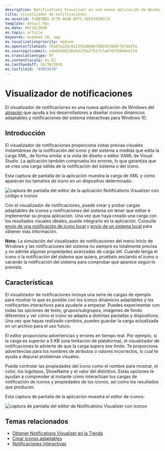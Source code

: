 ```yaml
---
description: Notifications Visualizer es una nueva aplicación de Windows que se puede encontrar en Store y que ayuda a los desarrolladores a diseñar iconos dinámicos adaptables para Windows 10.
title: Visualizador de notificaciones
ms.assetid: FCBB7BB1-2C79-484B-8FFC-26FE1934EC1C
template: detail.hbs
ms.date: 09/24/2020
ms.topic: article
keywords: windows 10, uwp
ms.localizationpriority: medium
ms.openlocfilehash: 55ab7e22dc011555a8d98fd863b7dd9ff67de5fa
ms.sourcegitcommit: a3bbd3dd13be5d2f8a2793717adf4276840ee17d
ms.translationtype: MT
ms.contentlocale: es-ES
ms.lasthandoff: 10/30/2020
ms.locfileid: "93033678"
---
```

# <a name="notifications-visualizer"></a>Visualizador de notificaciones

 


El visualizador de notificaciones es una nueva aplicación de Windows del [almacén](https://www.microsoft.com/store/apps/notifications-visualizer/9nblggh5xsl1) que ayuda a los desarrolladores a diseñar iconos dinámicos adaptables y notificaciones del sistema interactivas para Windows 10.


## <a name="overview"></a>Introducción

El visualizador de notificaciones proporciona vistas previas visuales instantáneas de la notificación del icono y del sistema a medida que edita la carga XML, de forma similar a la vista de diseño o editor XAML de Visual Studio. La aplicación también comprueba los errores, lo que garantiza que se crea una carga válida de la notificación del sistema o del icono.

Esta captura de pantalla de la aplicación muestra la carga de XML y cómo aparecen los tamaños de icono en un dispositivo determinado:

![captura de pantalla del editor de la aplicación Notifications Visualizer con código e iconos](images/notif-visualizer-001.png)

 

Con el visualizador de notificaciones, puede crear y probar cargas adaptables de iconos y notificaciones del sistema sin tener que editar e implementar su propia aplicación. Una vez que haya creado una carga con los resultados visuales ideales, puede integrarlo en la aplicación. Consulte [envío de una notificación de icono local](sending-a-local-tile-notification.md) y [envío de un sistema local](send-local-toast.md) para obtener más información.

**Nota:**   La simulación del visualizador de notificaciones del menú Inicio de Windows y las notificaciones del sistema no siempre es totalmente precisa y no admite algunas propiedades avanzadas de carga útil. Cuando tenga el icono o la notificación del sistema que quiera, pruébelo anclando el icono o sacando la notificación del sistema para comprobar que aparece según lo previsto.

 

## <a name="features"></a>Características

El visualizador de notificaciones incluye una serie de cargas de ejemplo para mostrar lo que es posible con los iconos dinámicos adaptables y los notificantes interactivos para ayudarle a empezar. Puedes experimentar con todas las opciones de texto, grupos/subgrupos, imágenes de fondo diferentes y ver cómo el icono se adapta a distintas pantallas y dispositivos. Una vez que hayas realizado cambios, puedes guardar la carga actualizada en un archivo para el uso futuro.

El editor proporciona advertencias y errores en tiempo real. Por ejemplo, si la carga es superior a 5 KB (una limitación de plataforma), el visualizador de notificaciones le advierte de que la carga supera ese límite. Te proporciona advertencias para los nombres de atributos o valores incorrectos, lo cual te ayuda a depurar problemas visuales.

Puede controlar las propiedades del icono como el nombre para mostrar, el color, los logotipos, ShowName y el valor del distintivo. Estas opciones te ayudan a comprender al instante cómo interactúan tus cargas de notificación de iconos y propiedades de los iconos, así como los resultados que producen.

Esta captura de pantalla de la aplicación muestra el editor de iconos:

![captura de pantalla del editor de Notifications Visualizer con iconos](images/notif-visualizer-004.png)

 

## <a name="related-topics"></a>Temas relacionados

* [Obtener Notifications Visualizer en la Tienda](https://www.microsoft.com/store/apps/notifications-visualizer/9nblggh5xsl1)
* [Crear iconos adaptables](create-adaptive-tiles.md)
* [Notificaciones interactivas](adaptive-interactive-toasts.md)
